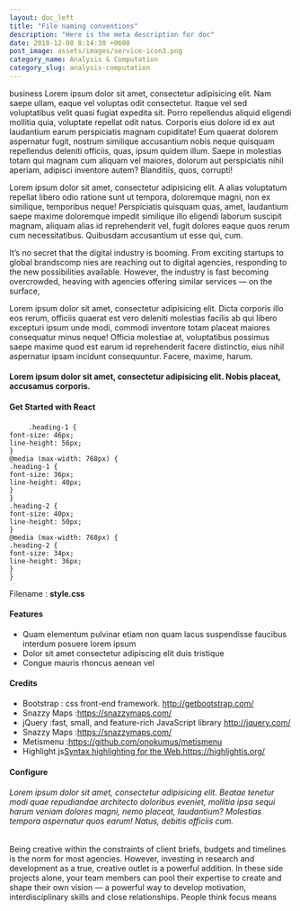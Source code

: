```yaml
---
layout: doc_left
title: "File naming conventions"
description: "Here is the meta description for doc"
date: 2018-12-08 8:14:30 +0600
post_image: assets/images/service-icon3.png
category_name: Analysis & Computation
category_slug: analysis-computation
---
```


<p>business Lorem ipsum dolor sit amet, consectetur adipisicing elit. Nam saepe ullam, eaque vel voluptas odit consectetur. Itaque vel sed voluptatibus velit quasi fugiat expedita sit. Porro repellendus aliquid eligendi mollitia quia, voluptate repellat odit natus. Corporis eius dolore id ex aut laudantium earum perspiciatis magnam cupiditate! Eum quaerat dolorem aspernatur fugit, nostrum similique accusantium nobis neque quisquam repellendus deleniti officiis, quas, ipsum quidem illum. Saepe in molestias totam qui magnam cum aliquam vel maiores, dolorum aut perspiciatis nihil aperiam, adipisci inventore autem? Blanditiis, quos, corrupti!</p>
<p>Lorem ipsum dolor sit amet, consectetur adipisicing elit. A alias voluptatum repellat libero odio ratione sunt ut tempora, doloremque magni, non ex similique, temporibus neque! Perspiciatis quisquam quas, amet, laudantium saepe maxime doloremque impedit similique illo eligendi laborum suscipit magnam, aliquam alias id reprehenderit vel, fugit dolores eaque quos rerum cum necessitatibus. Quibusdam accusantium ut esse qui, cum.</p>
<p>It’s no secret that the digital industry is booming. From exciting startups to global brandscomp nies are reaching out to digital agencies, responding to the new possibilities available. However, the industry is fast becoming overcrowded, heaving with agencies offering similar services — on the surface, </p>
<p>Lorem ipsum dolor sit amet, consectetur adipisicing elit. Dicta corporis illo eos rerum, officiis quaerat est vero deleniti molestias facilis ab qui libero excepturi ipsum unde modi, commodi inventore totam placeat maiores consequatur minus neque! Officia molestiae at, voluptatibus possimus saepe maxime quod est earum id reprehenderit facere distinctio, eius nihil aspernatur ipsam incidunt consequuntur. Facere, maxime, harum.</p>
<h4>Lorem ipsum dolor sit amet, consectetur adipisicing elit. Nobis placeat, accusamus corporis.</h4>
<h4 class="heading-4">Get Started with React</h4>
<pre>
	<code class="language-css">.heading-1 {
font-size: 46px;
line-height: 56px;
}
@media (max-width: 768px) {
.heading-1 {
font-size: 36px;
line-height: 40px;
}
}
.heading-2 {
font-size: 40px;
line-height: 50px;
}
@media (max-width: 768px) {
.heading-2 {
font-size: 34px;
line-height: 36px;
}
}</code></pre>
<p>Filename : <strong>style.css</strong></p>
 
<h4 class="heading-4">Features  </h4>
<ul class="unorder-list">
<li>Quam elementum pulvinar etiam non quam lacus suspendisse faucibus interdum posuere lorem ipsum</li>
 <li>Dolor sit amet consectetur adipiscing elit duis tristique </li>
<li>Congue mauris rhoncus aenean vel </li>
</ul>
<h4 class="heading-4">Credits</h4>
<ul class="order-list">
  <li>Bootstrap : css front-end framework. <a href="#">http://getbootstrap.com/</a></li>
<li>Snazzy Maps :<a href="#">https://snazzymaps.com/</a></li>
<li>jQuery :fast, small, and feature-rich JavaScript library <a href="#">http://jquery.com/</a></li>
<li>Snazzy Maps :<a href="#">https://snazzymaps.com/</a></li>
<li>Metismenu :<a href="#">https://github.com/onokumus/metismenu</a></li>
<li>Highlight.js<a href="#">Syntax highlighting for the Web.https://highlightjs.org/</a></li>
</ul>
<h4 class="heading-4">Configure</h4>
<h6>Lorem ipsum dolor sit amet, consectetur adipisicing elit. Beatae tenetur modi quae repudiandae architecto doloribus eveniet, mollitia ipsa sequi harum veniam dolores magni, nemo placeat, laudantium? Molestias tempora aspernatur quos earum! Natus, debitis officiis cum.</h6>
<p>Being creative within the constraints of client briefs, budgets and timelines is the norm for most agencies. However, investing in research and development as a true, creative outlet is a powerful addition. In these side projects alone, your team members can pool their expertise to create and shape their own vision — a powerful way to develop motivation, interdisciplinary skills and close relationships. People think focus means
</p>

